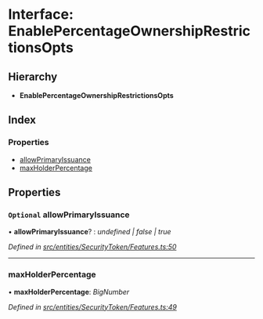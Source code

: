 # Interface: EnablePercentageOwnershipRestrictionsOpts

## Hierarchy

- **EnablePercentageOwnershipRestrictionsOpts**

## Index

### Properties

- [allowPrimaryIssuance](_entities_securitytoken_features_.enablepercentageownershiprestrictionsopts.md#optional-allowprimaryissuance)
- [maxHolderPercentage](_entities_securitytoken_features_.enablepercentageownershiprestrictionsopts.md#maxholderpercentage)

## Properties

### `Optional` allowPrimaryIssuance

• **allowPrimaryIssuance**? : _undefined | false | true_

_Defined in [src/entities/SecurityToken/Features.ts:50](https://github.com/PolymathNetwork/polymath-sdk/blob/c47ae7a/src/entities/SecurityToken/Features.ts#L50)_

---

### maxHolderPercentage

• **maxHolderPercentage**: _BigNumber_

_Defined in [src/entities/SecurityToken/Features.ts:49](https://github.com/PolymathNetwork/polymath-sdk/blob/c47ae7a/src/entities/SecurityToken/Features.ts#L49)_
